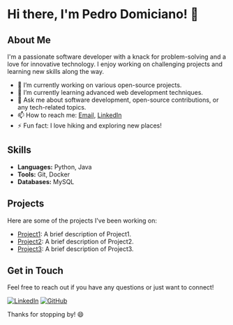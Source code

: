 # Hi there, I'm Pedro Domiciano! 👋

## About Me

I'm a passionate software developer with a knack for problem-solving and a love for innovative technology. I enjoy working on challenging projects and learning new skills along the way.

- 🔭 I’m currently working on various open-source projects.
- 🌱 I’m currently learning advanced web development techniques.
- 💬 Ask me about software development, open-source contributions, or any tech-related topics.
- 📫 How to reach me: [Email](mailto:predodomiciano@example.com), [LinkedIn](https://www.linkedin.com/in/predodomiciano/)
- ⚡ Fun fact: I love hiking and exploring new places!

## Skills

- **Languages:** Python, Java
- **Tools:** Git, Docker
- **Databases:** MySQL

## Projects

Here are some of the projects I've been working on:

- [Project1](https://github.com/PredoDomiciano/Project1): A brief description of Project1.
- [Project2](https://github.com/PredoDomiciano/Project2): A brief description of Project2.
- [Project3](https://github.com/PredoDomiciano/Project3): A brief description of Project3.

## Get in Touch

Feel free to reach out if you have any questions or just want to connect!

[![LinkedIn](https://img.shields.io/badge/LinkedIn-Connect-blue)](https://www.linkedin.com/in/predodomiciano/)
[![GitHub](https://img.shields.io/badge/GitHub-Follow-black)](https://github.com/PredoDomiciano)

Thanks for stopping by! 😄
